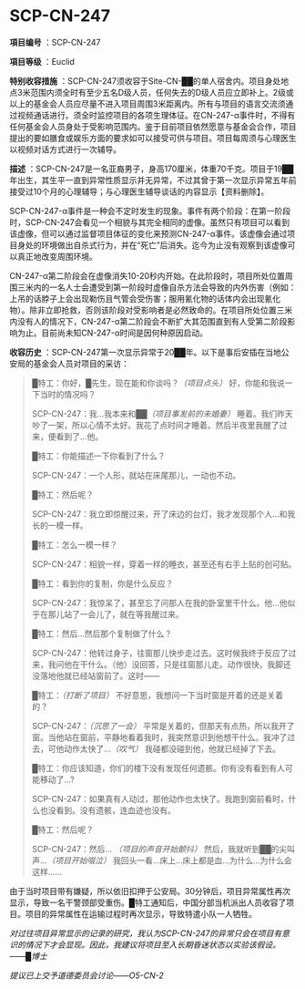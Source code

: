# SCP-CN-247

**項目编号** ：SCP-CN-247

**項目等级** ：Euclid

**特别收容措施** ：SCP-CN-247须收容于Site-CN-██的单人宿舍内。项目身处地点3米范围内须全时有至少五名D级人员，任何失去的D级人员应立即补上。2级或以上的基金会人员应尽量不进入项目周围3米距离内。所有与项目的语言交流须通过视频通话进行。须全时监控项目的各项生理体征。在CN-247-α事件时，不得有任何基金会人员身处于受影响范围内。鉴于目前项目依然愿意与基金会合作，项目提出的要如膳食或娱乐方面的要求如可以接受可供与项目。项目每周须与心理医生以视频对话方式进行一次辅导。

**描述** ：SCP-CN-247是一名亚裔男子，身高170厘米，体重70千克。项目于19██年出生，其生平一直到异常性质显示并无异常，不过其曾于第一次显示异常五年前接受过10个月的心理辅导；与心理医生辅导谈话的内容显示【资料删除】。

SCP-CN-247-α事件是一种会不定时发生的现象。事件有两个阶段：在第一阶段时，SCP-CN-247会看见一个相貌与其完全相同的虚像。虽然只有项目可以看到该虚像，但可以通过监督项目体征的变化来预测CN-247-α事件。该虚像会通过项目身处的环境做出自杀式行为，并在“死亡”后消失。迄今为止没有观察到该虚像可以真正地改变周围环境。

CN-247-α第二阶段会在虚像消失10-20秒内开始。在此阶段时，项目所处位置周围三米内的一名人士会遭受到第一阶段时虚像自杀方法会导致的内外伤害（例如：上吊的话脖子上会出现勒伤且气管会受伤害；服用氰化物的话体内会出现氰化物）。除非立即抢救，否则该阶段对受影响者是必然致命的。在项目所处位置三米内没有人的情况下，CN-247-α第二阶段会不断扩大其范围直到有人受第二阶段影响为止。目前尚未知CN-247-α时间是因何种原因启动。

**收容历史** ：SCP-CN-247第一次显示异常于20██年。以下是事后安插在当地公安局的基金会人员对项目的采访：


> █特工：你好，█先生，现在能和你谈吗？*（项目点头）* 好，你能和我说一下当时的情况吗？
> 
> SCP-CN-247：我…我本来和██*（项目事发前的未婚妻）* 睡着。我们昨天吵了一架，所以心情不太好。我花了点时间才睡着。然后半夜里我醒了过来，便看到了…他。
> 
> █特工：你能描述一下你看到了什么？
> 
> SCP-CN-247：一个人形，就站在床尾那儿，一动也不动。
> 
> █特工：然后呢？
> 
> SCP-CN-247：我立即惊醒过来，开了床边的台灯，我才发现那个人…和我长的一模一样。
> 
> █特工：怎么一模一样？
> 
> SCP-CN-247：相貌一样，穿着一样的睡衣，甚至还有右手上贴的创可贴。
> 
> █特工：看到你的复制，你是什么反应？
> 
> SCP-CN-247：我惊呆了，甚至忘了问那人在我的卧室里干什么。他…他似乎在那儿站了一会儿了，就在等我醒过来。
> 
> █特工：然后…然后那个复制做了什么？
> 
> SCP-CN-247：他转过身子，往窗那儿快步走过去。这时候我终于反应了过来，我问他在干什么。（他）没回答，只是往窗那儿走。动作很快，我脚还没落地他就已经站窗前了。这时——
> 
> █特工：*（打断了项目）* 不好意思，我想问一下当时窗是开着的还是关着的？
> 
> SCP-CN-247：*（沉思了一会）* 平常是关着的，但那天有点热，所以我开了窗。当他站在窗前，平静地看着我时，我突然意识到他想干什么。我冲了过去，可他动作太快了…*（叹气）* 我碰都没碰到他，他就已经掉了下去。
> 
> █特工：你应该知道，你们的楼下没有发现任何遗骸。你有没有看到有人可能移动了…?
> 
> SCP-CN-247：如果真有人动过，那他动作也太快了。我跑到窗前看时，什么也没看到。没有遗骸，连血迹也没有。
> 
> █特工：然后呢？
> 
> SCP-CN-247：然后… *（项目的声音开始颤抖）* 然后，我就听到██的尖叫声…*（项目开始啜泣）* 我回头一看…床上…床上都是血…为什么…为什么会这样……
> 

由于当时项目带有嫌疑，所以依旧扣押于公安局。30分钟后，项目异常属性再次显示，导致一名干警颈部受重伤。█特工通知后，中国分部当机派出人员收容了项目。项目的异常属性在运输过程时再次显示，导致特遣小队一人牺牲。

*对过往项目异常显示的记录的研究，我认为SCP-CN-247的异常只会在项目有意识的情况下才会显现。因此，我建议将项目至入长期昏迷状态以实验该假设。——█博士* 

*提议已上交予道德委员会讨论——O5-CN-2* 


